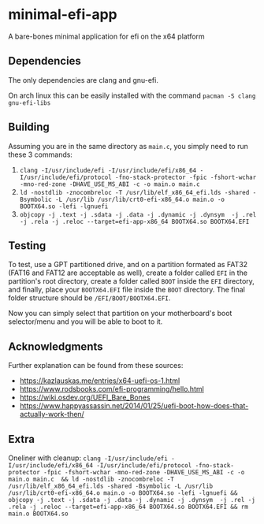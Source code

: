 # minimal-efi-app
A bare-bones minimal application for efi on the x64 platform

## Dependencies
The only dependencies are clang and gnu-efi.

On arch linux this can be easily installed with the command 
`pacman -S clang gnu-efi-libs`

## Building
Assuming you are in the same directory as `main.c`, you simply need to run these 3 commands:

1. `clang -I/usr/include/efi -I/usr/include/efi/x86_64 -I/usr/include/efi/protocol -fno-stack-protector -fpic -fshort-wchar -mno-red-zone -DHAVE_USE_MS_ABI -c -o main.o main.c`
2. `ld -nostdlib -znocombreloc -T /usr/lib/elf_x86_64_efi.lds -shared -Bsymbolic -L /usr/lib /usr/lib/crt0-efi-x86_64.o main.o -o BOOTX64.so -lefi -lgnuefi`
3. `objcopy -j .text -j .sdata -j .data -j .dynamic -j .dynsym  -j .rel -j .rela -j .reloc --target=efi-app-x86_64 BOOTX64.so BOOTX64.EFI`

## Testing
To test, use a GPT partitioned drive, and on a partition formated as FAT32 (FAT16 and FAT12 are acceptable as well), create a folder called `EFI` in the partition's root directory, create a folder called `BOOT` inside the `EFI` directory, and finally, place your `BOOTX64.EFI` file inside the `BOOT` directory. The final folder structure should be `/EFI/BOOT/BOOTX64.EFI`.

Now you can simply select that partition on your motherboard's boot selector/menu and you will be able to boot to it.

## Acknowledgments
Further explanation can be found from these sources:

- https://kazlauskas.me/entries/x64-uefi-os-1.html
- https://www.rodsbooks.com/efi-programming/hello.html
- https://wiki.osdev.org/UEFI_Bare_Bones
- https://www.happyassassin.net/2014/01/25/uefi-boot-how-does-that-actually-work-then/

## Extra
Oneliner with cleanup:
```clang -I/usr/include/efi -I/usr/include/efi/x86_64 -I/usr/include/efi/protocol -fno-stack-protector -fpic -fshort-wchar -mno-red-zone -DHAVE_USE_MS_ABI -c -o main.o main.c  && ld -nostdlib -znocombreloc -T /usr/lib/elf_x86_64_efi.lds -shared -Bsymbolic -L /usr/lib /usr/lib/crt0-efi-x86_64.o main.o -o BOOTX64.so -lefi -lgnuefi && objcopy -j .text -j .sdata -j .data -j .dynamic -j .dynsym  -j .rel -j .rela -j .reloc --target=efi-app-x86_64 BOOTX64.so BOOTX64.EFI && rm main.o BOOTX64.so```